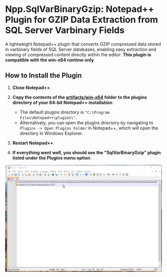 # Npp.SqlVarBinaryGzip: Notepad++ Plugin for GZIP Data Extraction from SQL Server Varbinary Fields

A lightweight Notepad++ plugin that converts GZIP compressed data stored in varbinary fields of SQL Server databases, enabling easy extraction and viewing of compressed content directly within the editor. **This plugin is compatible with the win-x64 runtime only**.


## How to Install the Plugin

1. **Close Notepad++**.
2. **Copy the contents of the [artifacts/win-x64](./artifacts/win-x64/) folder to the plugins directory of your 64-bit Notepad++ installation**:
   - The default plugins directory is `"C:\Program Files\Notepad++\plugins\"`.
   - Alternatively, you can open the plugins directory by navigating to `Plugins -> Open Plugins Folder` in Notepad++, which will open the directory in Windows Explorer.

3. **Restart Notepad++**.
4. **If everything went well, you should see the "SqlVarBinaryGzip" plugin listed under the Plugins menu option**.



![Npp.SqlVarBinaryGzip](./docs/Npp.SqlVarBinaryGzip.Plugin.gif)